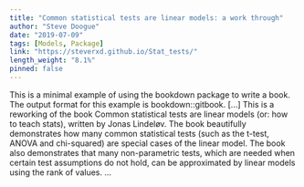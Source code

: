 ```yaml
---
title: "Common statistical tests are linear models: a work through"
author: "Steve Doogue"
date: "2019-07-09"
tags: [Models, Package]
link: "https://steverxd.github.io/Stat_tests/"
length_weight: "8.1%"
pinned: false
---
```


This is a minimal example of using the bookdown package to write a book. The output format for this example is bookdown::gitbook. [...] This is a reworking of the book Common statistical tests are linear models (or: how to teach stats), written by Jonas Lindeløv. The book beautifully demonstrates how many common statistical tests (such as the t-test, ANOVA and chi-squared) are special cases of the linear model. The book also demonstrates that many non-parametric tests, which are needed when certain test assumptions do not hold, can be approximated by linear models using the rank of values. ...
